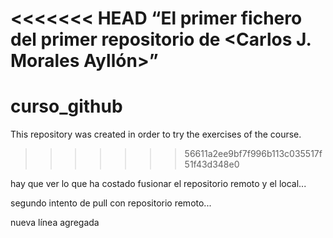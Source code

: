 <<<<<<< HEAD
“El primer fichero del primer repositorio de <Carlos J. Morales Ayllón>”
=======
# curso_github

This repository was created in order to try the exercises of the course.
>>>>>>> 56611a2ee9bf7f996b113c035517f51f43d348e0

hay que ver lo que ha costado fusionar el repositorio remoto y el local...

segundo intento de pull con repositorio remoto...

nueva línea agregada
